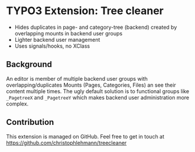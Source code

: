 # TYPO3 Extension: Tree cleaner

* Hides duplicates in page- and category-tree (backend) created by overlapping mounts in backend user groups
* Lighter backend user management
* Uses signals/hooks, no XClass

## Background

An editor is member of multiple backend user groups with overlapping/duplicates Mounts (Pages, Categories, Files) an see their content multiple times.
The ugly default solution is to functional groups like `_PagetreeX` and `_PagetreeY` which makes backend user administration more complex.

## Contribution

This extension is managed on GitHub. Feel free to get in touch at https://github.com/christophlehmann/treecleaner